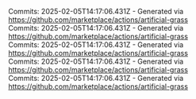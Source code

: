 Commits: 2025-02-05T14:17:06.431Z - Generated via https://github.com/marketplace/actions/artificial-grass
<br>
Commits: 2025-02-05T14:17:06.431Z - Generated via https://github.com/marketplace/actions/artificial-grass
<br>
Commits: 2025-02-05T14:17:06.431Z - Generated via https://github.com/marketplace/actions/artificial-grass
<br>
Commits: 2025-02-05T14:17:06.431Z - Generated via https://github.com/marketplace/actions/artificial-grass
<br>
Commits: 2025-02-05T14:17:06.431Z - Generated via https://github.com/marketplace/actions/artificial-grass
<br>
